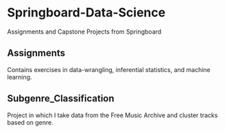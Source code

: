 # Springboard-Data-Science
Assignments and Capstone Projects from Springboard

## Assignments
Contains exercises in data-wrangling, inferential statistics, and machine learning.

## Subgenre_Classification
Project in which I take data from the Free Music Archive and cluster tracks based on genre. 
